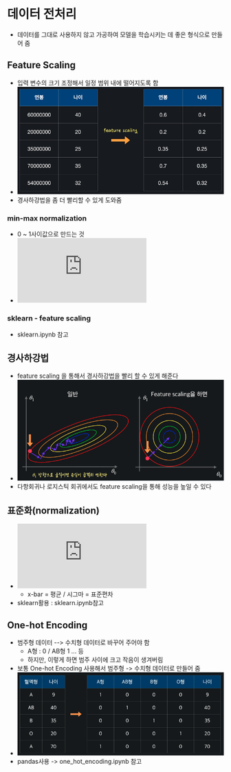 # 데이터 전처리

- 데이터를 그대로 사용하지 않고 가공하여 모델을 학습시키는 데 좋은 형식으로 만들어 줌

## Feature Scaling

- 입력 변수의 크기 조정해서 일정 범위 내에 떨어지도록 함
- ![image1](image/img1.PNG)
- 경사하강법을 좀 더 빨리할 수 있게 도와줌

### min-max normalization

- 0 ~ 1사이값으로 만드는 것
- ![exp1](https://latex.codecogs.com/gif.latex?x_%7Bnew%7D%20%3D%20%5Cfrac%7Bx_%7Bold%7D-x_%7Bmin%7D%7D%7Bx_%7Bmax%7D-x_%7Bmin%7D%7D)

### sklearn - feature scaling

- sklearn.ipynb 참고

## 경사하강법

- feature scaling 을 통해서 경사하강법을 빨리 할 수 있게 해준다
- ![image2](image/img2.png)
- 다항회귀나 로지스틱 회귀에서도 feature scaling을 통해 성능을 높일 수 있다

## 표준화(normalization)

- ![exp1](https://latex.codecogs.com/gif.latex?x_%7Bnew%7D%3D%5Cfrac%7Bx_%7Bold%7D-%5Cbar%7Bx%7D%7D%7B%5Csigma%20%7D)
  - x-bar = 평균 / 시그마 = 표준편차
- sklearn활용 : sklearn.ipynb참고

## One-hot Encoding

- 범주형 데이터 --> 수치형 데이터로 바꾸어 주어야 함
  - A형 : 0 / AB형 1 ... 등
  - 하지만, 이렇게 하면 범주 사이에 크고 작음이 생겨버림
- 보통 One-hot Encoding 사용해서 범주형 -> 수치형 데이터로 만들어 줌
- ![image3](image/img3.png)
- pandas사용 -> one_hot_encoding.ipynb 참고

